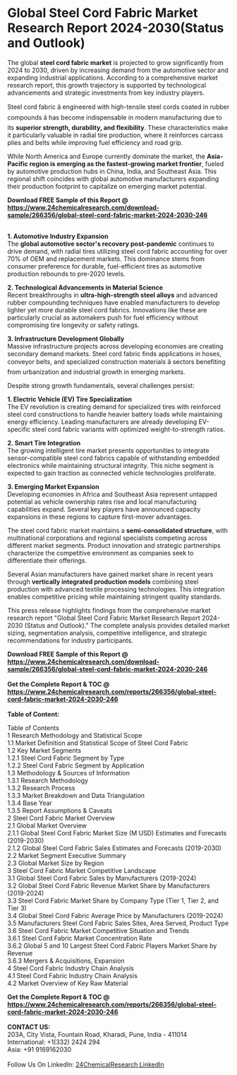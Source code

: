 <h1>Global Steel Cord Fabric Market Research Report 2024-2030(Status and Outlook)</h1><p>The global <strong>steel cord fabric market</strong> is projected to grow significantly from 2024 to 2030, driven by increasing demand from the automotive sector and expanding industrial applications. According to a comprehensive market research report, this growth trajectory is supported by technological advancements and strategic investments from key industry players.</p><p>Steel cord fabric â engineered with high-tensile steel cords coated in rubber compounds â has become indispensable in modern manufacturing due to its <strong>superior strength, durability, and flexibility</strong>. These characteristics make it particularly valuable in radial tire production, where it reinforces carcass plies and belts while improving fuel efficiency and road grip.</p><p>While North America and Europe currently dominate the market, the <strong>Asia-Pacific region is emerging as the fastest-growing market frontier</strong>, fueled by automotive production hubs in China, India, and Southeast Asia. This regional shift coincides with global automotive manufacturers expanding their production footprint to capitalize on emerging market potential.</p><div><b>Download FREE Sample of this Report @ 
            <a href="https://www.24chemicalresearch.com/download-sample/266356/global-steel-cord-fabric-market-2024-2030-246">
            https://www.24chemicalresearch.com/download-sample/266356/global-steel-cord-fabric-market-2024-2030-246</a></b></div><br><p><strong>1. Automotive Industry Expansion</strong><br>
The <strong>global automotive sector's recovery post-pandemic</strong> continues to drive demand, with radial tires utilizing steel cord fabric accounting for over 70% of OEM and replacement markets. This dominance stems from consumer preference for durable, fuel-efficient tires as automotive production rebounds to pre-2020 levels.</p><p><strong>2. Technological Advancements in Material Science</strong><br>
Recent breakthroughs in <strong>ultra-high-strength steel alloys</strong> and advanced rubber compounding techniques have enabled manufacturers to develop lighter yet more durable steel cord fabrics. Innovations like these are particularly crucial as automakers push for fuel efficiency without compromising tire longevity or safety ratings.</p><p><strong>3. Infrastructure Development Globally</strong><br>
Massive infrastructure projects across developing economies are creating secondary demand markets. Steel cord fabric finds applications in hoses, conveyor belts, and specialized construction materials â sectors benefiting from urbanization and industrial growth in emerging markets.</p><p>Despite strong growth fundamentals, several challenges persist:</p><p><strong>1. Electric Vehicle (EV) Tire Specialization</strong><br>
The EV revolution is creating demand for specialized tires with reinforced steel cord constructions to handle heavier battery loads while maintaining energy efficiency. Leading manufacturers are already developing EV-specific steel cord fabric variants with optimized weight-to-strength ratios.</p><p><strong>2. Smart Tire Integration</strong><br>
The growing intelligent tire market presents opportunities to integrate sensor-compatible steel cord fabrics capable of withstanding embedded electronics while maintaining structural integrity. This niche segment is expected to gain traction as connected vehicle technologies proliferate.</p><p><strong>3. Emerging Market Expansion</strong><br>
Developing economies in Africa and Southeast Asia represent untapped potential as vehicle ownership rates rise and local manufacturing capabilities expand. Several key players have announced capacity expansions in these regions to capture first-mover advantages.</p><p>The steel cord fabric market maintains a <strong>semi-consolidated structure</strong>, with multinational corporations and regional specialists competing across different market segments. Product innovation and strategic partnerships characterize the competitive environment as companies seek to differentiate their offerings.</p><p>Several Asian manufacturers have gained market share in recent years through <strong>vertically integrated production models</strong> combining steel production with advanced textile processing technologies. This integration enables competitive pricing while maintaining stringent quality standards.</p><p>This press release highlights findings from the comprehensive market research report "Global Steel Cord Fabric Market Research Report 2024-2030 (Status and Outlook)." The complete analysis provides detailed market sizing, segmentation analysis, competitive intelligence, and strategic recommendations for industry participants.</p><div><b>Download FREE Sample of this Report @ 
            <a href="https://www.24chemicalresearch.com/download-sample/266356/global-steel-cord-fabric-market-2024-2030-246">
            https://www.24chemicalresearch.com/download-sample/266356/global-steel-cord-fabric-market-2024-2030-246</a></b></div><br><div><b>Get the Complete Report & TOC @ 
            <a href="https://www.24chemicalresearch.com/reports/266356/global-steel-cord-fabric-market-2024-2030-246">
            https://www.24chemicalresearch.com/reports/266356/global-steel-cord-fabric-market-2024-2030-246</a></b></div><br>
            <b>Table of Content:</b><p>Table of Contents<br />
1 Research Methodology and Statistical Scope<br />
1.1 Market Definition and Statistical Scope of Steel Cord Fabric<br />
1.2 Key Market Segments<br />
1.2.1 Steel Cord Fabric Segment by Type<br />
1.2.2 Steel Cord Fabric Segment by Application<br />
1.3 Methodology & Sources of Information<br />
1.3.1 Research Methodology<br />
1.3.2 Research Process<br />
1.3.3 Market Breakdown and Data Triangulation<br />
1.3.4 Base Year<br />
1.3.5 Report Assumptions & Caveats<br />
2 Steel Cord Fabric Market Overview<br />
2.1 Global Market Overview<br />
2.1.1 Global Steel Cord Fabric Market Size (M USD) Estimates and Forecasts (2019-2030)<br />
2.1.2 Global Steel Cord Fabric Sales Estimates and Forecasts (2019-2030)<br />
2.2 Market Segment Executive Summary<br />
2.3 Global Market Size by Region<br />
3 Steel Cord Fabric Market Competitive Landscape<br />
3.1 Global Steel Cord Fabric Sales by Manufacturers (2019-2024)<br />
3.2 Global Steel Cord Fabric Revenue Market Share by Manufacturers (2019-2024)<br />
3.3 Steel Cord Fabric Market Share by Company Type (Tier 1, Tier 2, and Tier 3)<br />
3.4 Global Steel Cord Fabric Average Price by Manufacturers (2019-2024)<br />
3.5 Manufacturers Steel Cord Fabric Sales Sites, Area Served, Product Type<br />
3.6 Steel Cord Fabric Market Competitive Situation and Trends<br />
3.6.1 Steel Cord Fabric Market Concentration Rate<br />
3.6.2 Global 5 and 10 Largest Steel Cord Fabric Players Market Share by Revenue<br />
3.6.3 Mergers & Acquisitions, Expansion<br />
4 Steel Cord Fabric Industry Chain Analysis<br />
4.1 Steel Cord Fabric Industry Chain Analysis<br />
4.2 Market Overview of Key Raw Material</p><div><b>Get the Complete Report & TOC @ 
            <a href="https://www.24chemicalresearch.com/reports/266356/global-steel-cord-fabric-market-2024-2030-246">
            https://www.24chemicalresearch.com/reports/266356/global-steel-cord-fabric-market-2024-2030-246</a></b></div><br><b>CONTACT US:</b><br>
            203A, City Vista, Fountain Road, Kharadi, Pune, India - 411014<br>
            International: +1(332) 2424 294<br>
            Asia: +91 9169162030 <br><br>
            Follow Us On LinkedIn: <a href="https://www.linkedin.com/company/24chemicalresearch/">24ChemicalResearch LinkedIn</a>